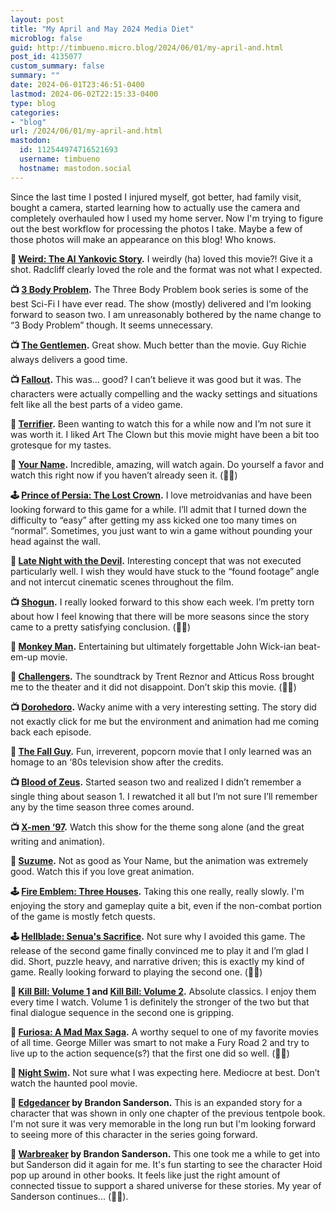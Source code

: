 ```yaml
---
layout: post
title: "My April and May 2024 Media Diet"
microblog: false
guid: http://timbueno.micro.blog/2024/06/01/my-april-and.html
post_id: 4135077
custom_summary: false
summary: ""
date: 2024-06-01T23:46:51-0400
lastmod: 2024-06-02T22:15:33-0400
type: blog
categories:
- "blog"
url: /2024/06/01/my-april-and.html
mastodon:
  id: 112544974716521693
  username: timbueno
  hostname: mastodon.social
---
```

Since the last time I posted I injured myself, got better, had family visit, bought a camera, started learning how to actually use the camera and completely overhauled how I used my home server. Now I'm trying to figure out the best workflow for processing the photos I take. Maybe a few of those photos will make an appearance on this blog! Who knows. 

**🍿 [Weird: The Al Yankovic Story](https://en.wikipedia.org/wiki/Weird%3A_The_Al_Yankovic_Story).** I weirdly (ha) loved this movie?! Give it a shot. Radcliff clearly loved the role and the format was not what I expected.

**📺 [3 Body Problem](https://en.wikipedia.org/wiki/3_Body_Problem_(TV_series)).** The Three Body Problem book series is some of the best Sci-Fi I have ever read. The show (mostly) delivered and I’m looking forward to season two. I am unreasonably bothered by the name change to “3 Body Problem” though. It seems unnecessary.

**📺 [The Gentlemen](https://en.wikipedia.org/wiki/The_Gentlemen_(2024_TV_series)).** Great show. Much better than the movie. Guy Richie always delivers a good time.

**📺 [Fallout](https://en.wikipedia.org/wiki/Fallout_(American_TV_series)).** This was… good? I can’t believe it was good but it was. The characters were actually compelling and the wacky settings and situations felt like all the best parts of a video game.

**🍿 [Terrifier](https://en.wikipedia.org/wiki/Terrifier).** Been wanting to watch this for a while now and I’m not sure it was worth it. I liked Art The Clown but this movie might have been a bit too grotesque for my tastes.

**🍿 [Your Name](https://en.wikipedia.org/wiki/Your_Name).** Incredible, amazing, will watch again. Do yourself a favor and watch this right now if you haven’t already seen it. (👍🏻)

**🕹️ [Prince of Persia: The Lost Crown](https://en.wikipedia.org/wiki/Prince_of_Persia:_The_Lost_Crown).** I love metroidvanias and have been looking forward to this game for a while. I’ll admit that I turned down the difficulty to “easy” after getting my ass kicked one too many times on “normal”. Sometimes, you just want to win a game without pounding your head against the wall.

**🍿 [Late Night with the Devil](https://en.wikipedia.org/wiki/Late_Night_with_the_Devil).** Interesting concept that was not executed particularly well. I wish they would have stuck to the “found footage” angle and not intercut cinematic scenes throughout the film. 

**📺 [Shogun](https://en.wikipedia.org/wiki/Sh%C5%8Dgun_(2024_TV_series)).** I really looked forward to this show each week. I’m pretty torn about how I feel knowing that there will be more seasons since the story came to a pretty satisfying conclusion. (👍🏻)

**🍿 [Monkey Man](https://en.wikipedia.org/wiki/Monkey_Man_(film)).** Entertaining but ultimately forgettable John Wick-ian beat-em-up movie. 

**🍿 [Challengers](https://en.wikipedia.org/wiki/Challengers_(film)).** The soundtrack by Trent Reznor and Atticus Ross brought me to the theater and it did not disappoint. Don’t skip this movie. (👍🏻)

**📺 [Dorohedoro](https://www.imdb.com/title/tt11147852/).** Wacky anime with a very interesting setting. The story did not exactly click for me but the environment and animation had me coming back each episode.

**🍿 [The Fall Guy](https://en.wikipedia.org/wiki/The_Fall_Guy_(2024_film)).** Fun, irreverent, popcorn movie that I only learned was an homage to an ‘80s television show after the credits.

**📺 [Blood of Zeus](https://en.wikipedia.org/wiki/Blood_of_Zeus).** Started season two and realized I didn’t remember a single thing about season 1. I rewatched it all but I’m not sure I’ll remember any by the time season three comes around.

**📺 [X-men ‘97](https://en.wikipedia.org/wiki/X-Men_%2797).** Watch this show for the theme song alone (and the great writing and animation).

**🍿 [Suzume](https://en.wikipedia.org/wiki/Suzume).** Not as good as Your Name, but the animation was extremely good. Watch this if you love great animation.

**🕹️ [Fire Emblem: Three Houses](https://en.wikipedia.org/wiki/Fire_Emblem:_Three_Houses).** Taking this one really, really slowly. I'm enjoying the story and gameplay quite a bit, even if the non-combat portion of the game is mostly fetch quests. 

**🕹️ [Hellblade: Senua's Sacrifice](https://en.wikipedia.org/wiki/Hellblade:_Senua%27s_Sacrifice).** Not sure why I avoided this game. The release of the second game finally convinced me to play it and I’m glad I did. Short, puzzle heavy, and narrative driven; this is exactly my kind of game. Really looking forward to playing the second one. (👍🏻)

**🍿 [Kill Bill: Volume 1](https://en.wikipedia.org/wiki/Kill_Bill:_Volume_1) and [Kill Bill: Volume 2](https://en.wikipedia.org/wiki/Kill_Bill:_Volume_2).** Absolute classics. I enjoy them every time I watch. Volume 1 is definitely the stronger of the two but that final dialogue sequence in the second one is gripping.

**🍿 [Furiosa: A Mad Max Saga](https://en.wikipedia.org/wiki/Furiosa:_A_Mad_Max_Saga).** A worthy sequel to one of my favorite movies of all time. George Miller was smart to not make a Fury Road 2 and try to live up to the action sequence(s?) that the first one did so well. (👍🏻)

**🍿 [Night Swim](https://en.wikipedia.org/wiki/Night_Swim).** Not sure what I was expecting here. Mediocre at best. Don’t watch the haunted pool movie.

**📖 [Edgedancer](https://www.goodreads.com/book/show/34703445-edgedancer) by Brandon Sanderson.** This is an expanded story for a character that was shown in only one chapter of the previous tentpole book. I'm not sure it was very memorable in the long run but I'm looking forward to seeing more of this character in the series going forward.

**📖 [Warbreaker](https://en.wikipedia.org/wiki/Warbreaker) by Brandon Sanderson.**  This one took me a while to get into but Sanderson did it again for me. It's fun starting to see the character Hoid pop up around in other books. It feels like just the right amount of connected tissue to support a shared universe for these stories. My year of Sanderson continues... (👍🏻). 
